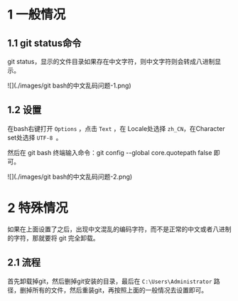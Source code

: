 

# 1 一般情况
## 1.1 git status命令
git status，显示的文件目录如果存在中文字符，则中文字符则会转成八进制显示。




![](./images/git bash的中文乱码问题-1.png)

## 1.2 设置
在bash右键打开 `Options` ，点击 `Text` ，在 Locale处选择 `zh_CN`，在Character set处选择 `UTF-8 `。

然后在 git bash 终端输入命令：git config --global core.quotepath false 即可。

![](./images/git bash的中文乱码问题-2.png)

# 2 特殊情况

如果在上面设置了之后，出现中文混乱的编码字符，而不是正常的中文或者八进制的字符，那就要将 git 完全卸载。

## 2.1 流程

首先卸载掉git，然后删掉git安装的目录，最后在 `C:\Users\Administrator` 路径，删掉所有的文件，然后重装git，再按照上面的一般情况去设置即可。